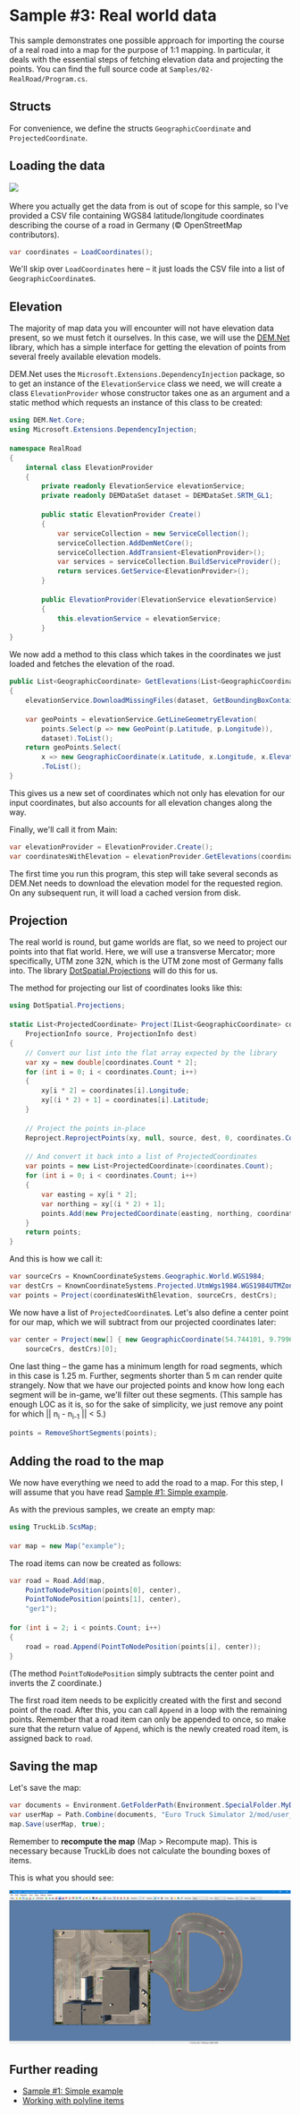 # Sample #3: Real world data

This sample demonstrates one possible approach for importing the course of a real road into a map for the purpose
of 1:1 mapping. In particular, it deals with the essential steps of fetching elevation data and projecting the points.
You can find the full source code at `Samples/02-RealRoad/Program.cs`.

## Structs
For convenience, we define the structs `GeographicCoordinate` and `ProjectedCoordinate`.

## Loading the data
![](../../images/02-data.png)

Where you actually get the data from is out of scope for this sample, so I've provided a CSV file containing
WGS84 latitude/longitude coordinates describing the course of a road in Germany (© OpenStreetMap contributors).

```cs
var coordinates = LoadCoordinates();
```

We'll skip over `LoadCoordinates` here &ndash; it just loads the CSV file into a list of `GeographicCoordinate`s.

## Elevation
The majority of map data you will encounter will not have elevation data present, so we must fetch it ourselves. In this case,
we will use the [DEM.Net](https://github.com/dem-net/DEM.Net) library, which has a simple interface for getting the elevation of
points from several freely available elevation models.

DEM.Net uses the `Microsoft.Extensions.DependencyInjection` package, so to get an instance of the `ElevationService` class we need,
we will create a class `ElevationProvider` whose constructor takes one as an argument and a static method which requests an instance
of this class to be created:

```cs
using DEM.Net.Core;
using Microsoft.Extensions.DependencyInjection;

namespace RealRoad
{
    internal class ElevationProvider
    {
        private readonly ElevationService elevationService;
        private readonly DEMDataSet dataset = DEMDataSet.SRTM_GL1;

        public static ElevationProvider Create()
        {
            var serviceCollection = new ServiceCollection();
            serviceCollection.AddDemNetCore();
            serviceCollection.AddTransient<ElevationProvider>();
            var services = serviceCollection.BuildServiceProvider();
            return services.GetService<ElevationProvider>();
        }

        public ElevationProvider(ElevationService elevationService)
        {
            this.elevationService = elevationService;
        }
}
```

We now add a method to this class which takes in the coordinates we just loaded and fetches the elevation of the road.

```cs
public List<GeographicCoordinate> GetElevations(List<GeographicCoordinate> points)
{
    elevationService.DownloadMissingFiles(dataset, GetBoundingBoxContainingPoints(points));

    var geoPoints = elevationService.GetLineGeometryElevation(
        points.Select(p => new GeoPoint(p.Latitude, p.Longitude)), 
        dataset).ToList();
    return geoPoints.Select(
        x => new GeographicCoordinate(x.Latitude, x.Longitude, x.Elevation ?? 0))
        .ToList();
}
```

This gives us a new set of coordinates which not only has elevation for our input coordinates, but 
also accounts for all elevation changes along the way.

Finally, we'll call it from Main:

```cs
var elevationProvider = ElevationProvider.Create();
var coordinatesWithElevation = elevationProvider.GetElevations(coordinates);
```

The first time you run this program, this step will take several seconds
as DEM.Net needs to download the elevation model for the requested region. On any subsequent run,
it will load a cached version from disk.

## Projection
The real world is round, but game worlds are flat, so we need to project our points into that flat world. Here, we will use a transverse Mercator;
more specifically, UTM zone 32N, which is the UTM zone most of Germany falls into. The library
[DotSpatial.Projections](https://www.nuget.org/packages/DotSpatial.Projections) will do this for us.

The method for projecting our list of coordinates looks like this:

```cs
using DotSpatial.Projections;

static List<ProjectedCoordinate> Project(IList<GeographicCoordinate> coordinates, 
    ProjectionInfo source, ProjectionInfo dest)
{
    // Convert our list into the flat array expected by the library
    var xy = new double[coordinates.Count * 2];
    for (int i = 0; i < coordinates.Count; i++)
    {
        xy[i * 2] = coordinates[i].Longitude;
        xy[(i * 2) + 1] = coordinates[i].Latitude;
    }

    // Project the points in-place
    Reproject.ReprojectPoints(xy, null, source, dest, 0, coordinates.Count);

    // And convert it back into a list of ProjectedCoordinates
    var points = new List<ProjectedCoordinate>(coordinates.Count);
    for (int i = 0; i < coordinates.Count; i++)
    {
        var easting = xy[i * 2];
        var northing = xy[(i * 2) + 1];
        points.Add(new ProjectedCoordinate(easting, northing, coordinates[i].Height));
    }
    return points;
}
```

And this is how we call it:

```cs
var sourceCrs = KnownCoordinateSystems.Geographic.World.WGS1984;
var destCrs = KnownCoordinateSystems.Projected.UtmWgs1984.WGS1984UTMZone32N;
var points = Project(coordinatesWithElevation, sourceCrs, destCrs);
```

We now have a list of `ProjectedCoordinate`s. Let's also define a center point for our map, which we will subtract
from our projected coordinates later:

```cs
var center = Project(new[] { new GeographicCoordinate(54.744101, 9.799639) },
    sourceCrs, destCrs)[0];
```

One last thing &ndash; the game has a minimum length for road segments, which in this case is 1.25 m.
Further, segments shorter than 5 m can render quite strangely. Now that we have our projected points
and know how long each segment will be in-game, we'll filter out these segments.
(This sample has enough LOC as it is, so for the sake of simplicity, we just remove any point for which
|| n<sub>i</sub> - n<sub>i-1</sub> || < 5.)

```cs
points = RemoveShortSegments(points);
```

## Adding the road to the map
We now have everything we need to add the road to a map. For this step, I will assume that you have read
[Sample #1: Simple example](~/docs/Samples/00-simple.md).

As with the previous samples, we create an empty map:

```cs
using TruckLib.ScsMap;

var map = new Map("example");
```

The road items can now be created as follows:

```cs
var road = Road.Add(map,
    PointToNodePosition(points[0], center),
    PointToNodePosition(points[1], center),
    "ger1");

for (int i = 2; i < points.Count; i++)
{
    road = road.Append(PointToNodePosition(points[i], center));
}
```

(The method `PointToNodePosition` simply subtracts the center point and inverts the Z coordinate.)

The first road item needs to be explicitly created with the first and second point of the road. After this,
you can call `Append` in a loop with the remaining points. Remember that a road item can only be appended to once, so
make sure that the return value of `Append`, which is the newly created road item, is assigned back to `road`.

## Saving the map
Let's save the map:

```cs
var documents = Environment.GetFolderPath(Environment.SpecialFolder.MyDocuments);
var userMap = Path.Combine(documents, "Euro Truck Simulator 2/mod/user_map/map/");
map.Save(userMap, true);
```

Remember to **recompute the map** (Map > Recompute map). This is necessary because TruckLib
does not calculate the bounding boxes of items.

This is what you should see:

![](../../images/02-final.png)

## Further reading
* [Sample #1: Simple example](~/docs/Samples/00-simple.md)
* [Working with polyline items](~/docs/TruckLib.ScsMap/polyline-items.md)
